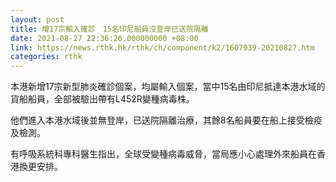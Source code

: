 ```yaml
---
layout: post
title: 增17宗輸入確診　15名印尼船員沒登岸已送院隔離
date: 2021-08-27 22:36:26.000000000 +08:00
link: https://news.rthk.hk/rthk/ch/component/k2/1607939-20210827.htm
categories: rthk
---
```


本港新增17宗新型肺炎確診個案，均屬輸入個案，當中15名由印尼抵達本港水域的貨船船員，全部被驗出帶有L452R變種病毒株。

他們進入本港水域後並無登岸，已送院隔離治療，其餘8名船員要在船上接受檢疫及檢測。

有呼吸系統科專科醫生指出，全球受變種病毒威脅，當局應小心處理外來船員在香港換更安排。
